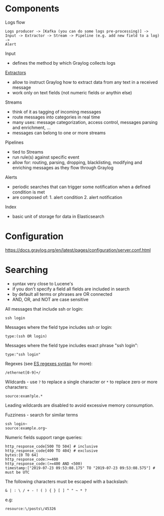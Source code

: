 # Components

Logs flow

```
Logs producer -> [Kafka (you can do some logs pre-processing)] -> 
Input -> Extractor -> Stream -> Pipeline (e.g. add new field to a log) -> 
Alert
```

Input

* defines the method by which Graylog collects logs

[Extractors](https://docs.graylog.org/en/latest/pages/extractors.html)

* allow to instruct Graylog how to extract data from any text in a received message
* work only on text fields (not numeric fields or anythin else)

Streams

* think of it as tagging of incoming messages
* route messages into categories in real time
* many uses: message categorization, access control, messages parsing and enrichment, ...
* messages can belong to one or more streams

Pipelines

* tied to Streams
* run rule(s) against specific event
* allow for: routing, parsing, dropping, blacklisting, modifying and enriching messages as they flow through Graylog

Alerts 

* periodic searches that can trigger some notification when a defined condition is met
* are composed of: 1. alert condition 2. alert notification

Index

* basic unit of storage for data in Elasticsearch

# Configuration

https://docs.graylog.org/en/latest/pages/configuration/server.conf.html

# Searching

* syntax very close to Lucene's
* if you don't specify a field all fields are included in search
* by default all terms or phrases are OR connected
* AND, OR, and NOT are case sensitive

All messages that include ssh or login:

```
ssh login
```

Messages where the field type includes ssh or login:

```
type:(ssh OR login)
```

Messages where the field type includes exact phrase "ssh login":

```
type:"ssh login"
```

Regexes (see [ES regexes syntax](https://www.elastic.co/guide/en/elasticsearch/reference/5.6/query-dsl-regexp-query.html#regexp-syntax) for more):

```
/ethernet[0-9]+/
```

Wildcards - use `?` to replace a single character or `*` to replace zero or more characters:

```
source:exam?ple.*
```

Leading wildcards are disabled to avoid excessive memory consumption.

Fuzziness - search for similar terms

```
ssh login~
source:example.org~
```

Numeric fields support range queries:

```
http_response_code[500 TO 504] # inclusive
http_response_code{400 TO 404} # exclusive
bytes:{0 TO 64]
http_response_code:>=400
http_response_code:(>=400 AND <500)
timestamp:["2019-07-23 09:53:08.175" TO "2019-07-23 09:53:08.575"] # must be UTC
```

The following characters must be escaped with a backslash:

```
& | : \ / + - ! ( ) { } [ ] ^ " ~ * ?
```

e.g:

```
resource:\/posts\/45326
```

